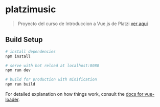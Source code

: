 # platzimusic

> Proyecto del curso de Introduccion a Vue.js de Platzi [ver aqui](https://kegovc.github.io/PlatziMusic/index.html)

## Build Setup

``` bash
# install dependencies
npm install

# serve with hot reload at localhost:8080
npm run dev

# build for production with minification
npm run build
```

For detailed explanation on how things work, consult the [docs for vue-loader](http://vuejs.github.io/vue-loader).
